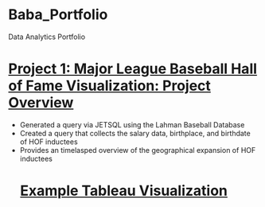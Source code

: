 # Baba_Portfolio
Data Analytics Portfolio 

# [Project 1: Major League Baseball Hall of Fame Visualization: Project Overview](https://github.com/homefries1/HOFDB)
* Generated a query via JETSQL using the Lahman Baseball Database 
* Created a query that collects the salary data, birthplace, and birthdate of HOF inductees 
* Provides an timelasped overview of the geographical expansion of HOF inductees 
    # [Example Tableau Visualization](https://public.tableau.com/app/profile/baba.ige/viz/BaseballHallofFameInducteesPlayersAndtheirRespectivePlaceofBirth/Dashboard22)
